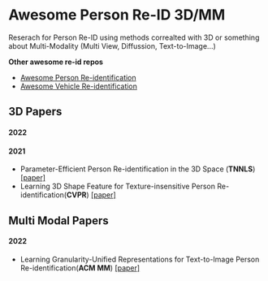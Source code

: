 # Awesome Person Re-ID 3D/MM

Reserach for Person Re-ID using methods correalted with 3D or something about Multi-Modality (Multi View, Diffussion, Text-to-Image...)

**Other awesome re-id repos**

- [Awesome Person Re-identification](https://github.com/bismex/Awesome-person-re-identification)
- [Awesome Vehicle Re-identification](https://github.com/bismex/Awesome-vehicle-re-identification)

## 3D Papers

#### 2022

#### 2021

- Parameter-Efficient Person Re-identification in the 3D Space (**TNNLS**) [[paper]](https://arxiv.org/abs/2006.04569)
- Learning 3D Shape Feature for Texture-insensitive Person Re-identification(**CVPR**) [[paper]](https://openaccess.thecvf.com/content/CVPR2021/papers/Chen_Learning_3D_Shape_Feature_for_Texture-Insensitive_Person_Re-Identification_CVPR_2021_paper.pdf)



## Multi Modal Papers

#### 2022

- Learning Granularity-Unified Representations for Text-to-Image Person Re-identification(**ACM MM**) [[paper]](https://arxiv.org/abs/2207.07802)

